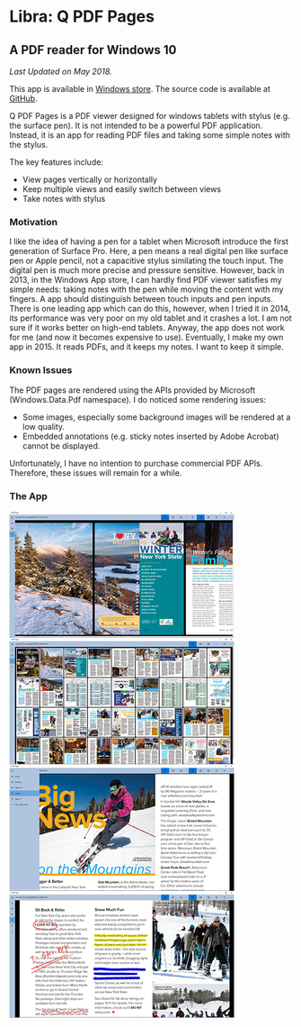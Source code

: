 # Libra: Q PDF Pages
## A PDF reader for Windows 10
*Last Updated on May 2018.*

This app is available in [Windows store](https://www.microsoft.com/en-us/store/apps/q-pdf-pages/9nblggh68vck).
The source code is available at [GitHub](https://github.com/qiuosier/Libra).

Q PDF Pages is a PDF viewer designed for windows tablets with stylus (e.g. the surface pen). It is not intended to be a powerful PDF application. Instead, it is an app for reading PDF files and taking some simple notes with the stylus.

The key features include:

* View pages vertically or horizontally
* Keep multiple views and easily switch between views
* Take notes with stylus

### Motivation
I like the idea of having a pen for a tablet when Microsoft introduce the first generation of Surface Pro. Here, a pen means a real digital pen like surface pen or Apple pencil, not a capacitive stylus similating the touch input. The digital pen is much more precise and pressure sensitive. However, back in 2013, in the Windows App store, I can hardly find PDF viewer satisfies my simple needs: taking notes with the pen while moving the content with my fingers. A app should distinguish between touch inputs and pen inputs. There is one leading app which can do this, however, when I tried it in 2014, its performance was very poor on my old tablet and it crashes a lot. I am not sure if it works better on high-end tablets. Anyway, the app does not work for me (and now it becomes expensive to use). Eventually, I make my own app in 2015. It reads PDFs, and it keeps my notes. I want to keep it simple.

### Known Issues
The PDF pages are rendered using the APIs provided by Microsoft (Windows.Data.Pdf namespace). I do noticed some rendering issues:

* Some images, especially some background images will be rendered at a low quality.
* Embedded annotations (e.g. sticky notes inserted by Adobe Acrobat) cannot be displayed.

Unfortunately, I have no intention to purchase commercial PDF APIs. Therefore, these issues will remain for a while.

### The App
![Screenshots of Q PDF Pages App](../../../static/images/markdown/Q_PDF_Interface.jpg)
